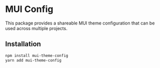 # MUI Config

This package provides a shareable MUI theme configuration that can be used across multiple projects.

## Installation
```bash
npm install mui-theme-config
yarn add mui-theme-config
